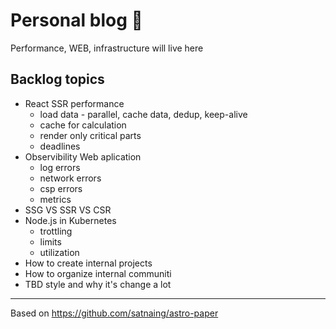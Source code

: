 # Personal blog 📄

Performance, WEB, infrastructure will live here

## Backlog topics
- React SSR performance
  - load data - parallel, cache data, dedup, keep-alive
  - cache for calculation
  - render only critical parts
  - deadlines
- Observibility Web aplication
  - log errors
  - network errors
  - csp errors
  - metrics
- SSG VS SSR VS CSR
- Node.js in Kubernetes
  - trottling
  - limits
  - utilization
- How to create internal projects
- How to organize internal communiti
- TBD style and why it's change a lot

---

Based on https://github.com/satnaing/astro-paper
